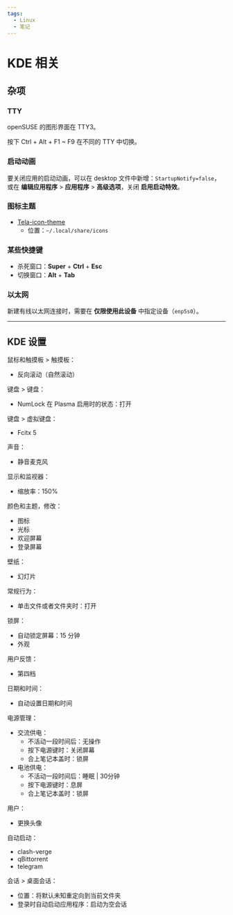```yaml
---
tags:
  - Linux
  - 笔记
---
```


# KDE 相关

## 杂项

### TTY

openSUSE 的图形界面在 TTY3。

按下 Ctrl + Alt + F1 ~ F9 在不同的 TTY 中切换。

### 启动动画

要关闭应用的启动动画，可以在 desktop 文件中新增：`StartupNotify=false`，或在 **编辑应用程序** > **应用程序** > **高级选项**，关闭 **启用启动特效**。

### 图标主题

- [Tela-icon-theme]
    - 位置：`~/.local/share/icons`

[Tela-icon-theme]: https://store.kde.org/p/1279924

### 某些快捷键

- 杀死窗口：**Super** + **Ctrl** + **Esc**
- 切换窗口：**Alt** + **Tab**

### 以太网

新建有线以太网连接时，需要在 **仅限使用此设备** 中指定设备（`enp5s0`）。

----

## KDE 设置

鼠标和触摸板 > 触摸板：

- 反向滚动（自然滚动）

键盘 > 键盘：

- NumLock 在 Plasma 启用时的状态：打开

键盘 > 虚拟键盘：

- Fcitx 5

声音：

- 静音麦克风

显示和监视器：

- 缩放率：150%

颜色和主题，修改：

- 图标
- 光标
- 欢迎屏幕
- 登录屏幕

壁纸：

- 幻灯片

常规行为：

- 单击文件或者文件夹时：打开

锁屏：

- 自动锁定屏幕：15 分钟
- 外观

用户反馈：

- 第四档

日期和时间：

- 自动设置日期和时间

电源管理：

- 交流供电：
  - 不活动一段时间后：无操作
  - 按下电源键时：关闭屏幕
  - 合上笔记本盖时：锁屏
- 电池供电：
  - 不活动一段时间后：睡眠 | 30分钟
  - 按下电源键时：息屏
  - 合上笔记本盖时：锁屏

用户：

- 更换头像

自动启动：

- clash-verge
- qBittorrent
- telegram

会话 > 桌面会话：

- 位置：将默认未知重定向到当前文件夹
- 登录时自动启动应用程序：启动为空会话